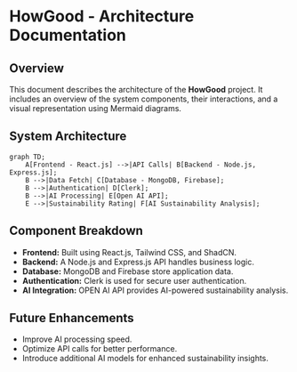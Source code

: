 # HowGood - Architecture Documentation

## Overview
This document describes the architecture of the **HowGood** project. It includes an overview of the system components, their interactions, and a visual representation using Mermaid diagrams.

## System Architecture
```mermaid
graph TD;
    A[Frontend - React.js] -->|API Calls| B[Backend - Node.js, Express.js];
    B -->|Data Fetch| C[Database - MongoDB, Firebase];
    B -->|Authentication| D[Clerk];
    B -->|AI Processing| E[Open AI API];
    E -->|Sustainability Rating| F[AI Sustainability Analysis];
```

## Component Breakdown
- **Frontend:** Built using React.js, Tailwind CSS, and ShadCN.
- **Backend:** A Node.js and Express.js API handles business logic.
- **Database:** MongoDB and Firebase store application data.
- **Authentication:** Clerk is used for secure user authentication.
- **AI Integration:** OPEN AI API provides AI-powered sustainability analysis.

## Future Enhancements
- Improve AI processing speed.
- Optimize API calls for better performance.
- Introduce additional AI models for enhanced sustainability insights.
